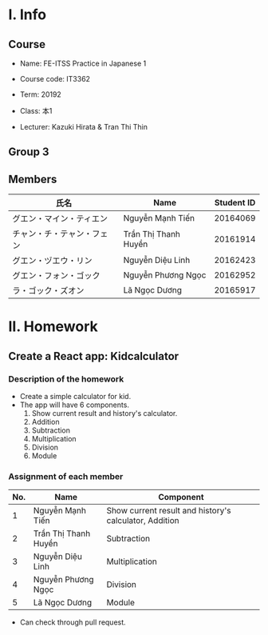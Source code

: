 # **I. Info** #

## Course ##

* Name: FE-ITSS Practice in Japanese 1

* Course code: IT3362
* Term: 20192
* Class: 本1
* Lecturer: Kazuki Hirata & Tran Thi Thin

## Group **3** ##

## Members ##

|氏名|Name|Student ID|
|---|----|----------|
|グエン・マイン・ティエン|Nguyễn Mạnh Tiến|20164069|
|チャン・チ・テャン・フェン|Trần Thị Thanh Huyền|20161914|
|グエン・ヅエウ・リン|Nguyễn Diệu Linh|20162423
|グエン・フォン・ゴック|Nguyễn Phương Ngọc|20162952|
|ラ・ゴック・ズオン|Lã Ngọc Dương|20165917|

# **II. Homework** #

## Create a React app: Kidcalculator ##

### Description of the homework ###

* Create a simple calculator for kid.
* The app will have 6 components.
    1. Show current result and history's calculator.
    1. Addition
    1. Subtraction
    1. Multiplication
    1. Division
    1. Module

### Assignment of each member ###

|No.|Name|Component|
|---|----|-----|
|1|Nguyễn Mạnh Tiến|Show current result and history's calculator, Addition|
|2|Trần Thị Thanh Huyền|Subtraction|
|3|Nguyễn Diệu Linh|Multiplication|
|4|Nguyễn Phương Ngọc|Division|
|5|Lã Ngọc Dương|Module|

* Can check through pull request.
